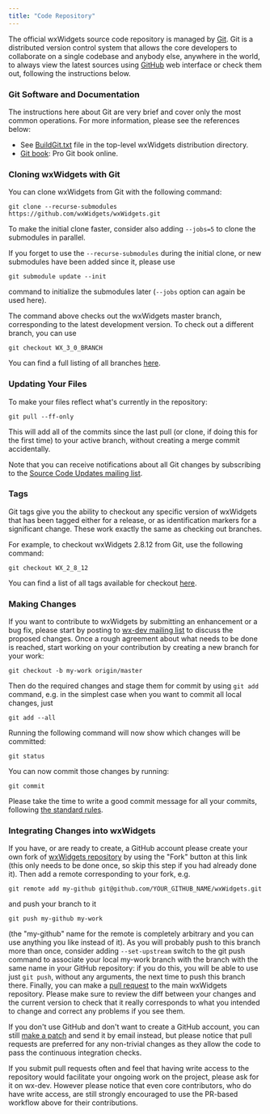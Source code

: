 ```yaml
---
title: "Code Repository"
---
```


The official wxWidgets source code repository is managed by
[Git](https://git-scm.com/). Git is a distributed version control system that
allows the core developers to collaborate on a single codebase and anybody
else, anywhere in the world, to always view the latest sources using
[GitHub](https://github.com/wxWidgets/) web interface or check them out,
following the instructions below.

### Git Software and Documentation

The instructions here about Git are very brief and cover only the most common
operations. For more information, please see the references below:

* See [BuildGit.txt](https://github.com/wxWidgets/wxWidgets/blob/47c0aed3222360f22cd35e8cad307457e51299c2/BuildGit.txt)
  file in the top-level wxWidgets distribution directory.
* [Git book](https://git-scm.com/book/en/v2): Pro Git book online.


### Cloning wxWidgets with Git

You can clone wxWidgets from Git with the following command:

    git clone --recurse-submodules https://github.com/wxWidgets/wxWidgets.git

To make the initial clone faster, consider also adding `--jobs=5` to clone the
submodules in parallel.

If you forget to use the `--recurse-submodules` during the initial clone, or
new submodules have been added since it, please use

    git submodule update --init

command to initialize the submodules later (`--jobs` option can again be used
here).

The command above checks out the wxWidgets master branch, corresponding to the
latest development version. To check out a different branch, you can use

    git checkout WX_3_0_BRANCH

You can find a full listing of all branches
[here](https://github.com/wxWidgets/wxWidgets/branches).


### Updating Your Files

To make your files reflect what's currently in the repository:

    git pull --ff-only

This will add all of the commits since the last pull (or clone, if doing this
for the first time) to your active branch, without creating a merge commit
accidentally.

Note that you can receive notifications about all Git changes by subscribing
to the [Source Code Updates mailing list](/support/mailing-lists/).


### Tags

Git tags give you the ability to checkout any specific version of wxWidgets
that has been tagged either for a release, or as identification markers for a
significant change. These work exactly the same as checking out branches.

For example, to checkout wxWidgets 2.8.12 from Git, use the following command:

    git checkout WX_2_8_12

You can find a list of all tags available for checkout
[here](https://github.com/wxWidgets/wxWidgets/tags).


### Making Changes

If you want to contribute to wxWidgets by submitting an enhancement or a bug
fix, please start by posting to [wx-dev mailing list](/support/mailing-lists/)
to discuss the proposed changes. Once a rough agreement about what needs to be
done is reached, start working on your contribution by creating a new branch
for your work:

    git checkout -b my-work origin/master

Then do the required changes and stage them for commit by using `git add`
command, e.g. in the simplest case when you want to commit all local changes,
just

    git add --all

Running the following command will now show which changes will be committed:

    git status

You can now commit those changes by running:

    git commit

Please take the time to write a good commit message for all your commits,
following [the standard rules](https://chris.beams.io/posts/git-commit/).


### Integrating Changes into wxWidgets

If you have, or are ready to create, a GitHub account please create your own
fork of [wxWidgets repository](https://github.com/wxWidgets/wxWidgets) by
using the "Fork" button at this link (this only needs to be done once, so skip
this step if you had already done it). Then add a remote corresponding to your
fork, e.g.

    git remote add my-github git@github.com/YOUR_GITHUB_NAME/wxWidgets.git

and push your branch to it

    git push my-github my-work

(the "my-github" name for the remote is completely arbitrary and you can use
anything you like instead of it). As you will probably push to this branch
more than once, consider adding `--set-upstream` switch to the git push
command to associate your local my-work branch with the branch with the same
name in your GitHub repository: if you do this, you will be able to use just
`git push`, without any arguments, the next time to push this branch there.
Finally, you can make a [pull request](https://help.github.com/articles/about-pull-requests/)
to the main wxWidgets repository. Please make sure to review the diff between
your changes and the current version to check that it really corresponds to
what you intended to change and correct any problems if you see them.

If you don't use GitHub and don't want to create a GitHub account, you can
still [make a patch](/develop/how-to-submit-patches/)
and send it by email instead, but please notice that pull requests are
preferred for any non-trivial changes as they allow the code to pass the
continuous integration checks.

If you submit pull requests often and feel that having write access to the
repository would facilitate your ongoing work on the project, please ask
for it on wx-dev. However please notice that even core contributors, who do
have write access, are still strongly encouraged to use the PR-based workflow
above for their contributions.
